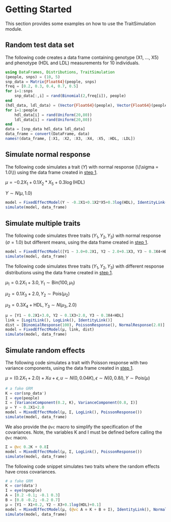 # Getting Started

This section provides some examples on how to use the
TraitSimulation module.

## <a name="first_step">Random test data set</a> 

The following code creates a data frame containing genotype
(X1, ..., X5) and phenotype (HDL and LDL) measurements for 10 individuals.

```julia
using DataFrames, Distributions, TraitSimulation
(people, snps) = (10, 5)
snp_data = Matrix{Float64}(people, snps)
freq = [0.2, 0.3, 0.4, 0.7, 0.5]
for i=1:snps
    snp_data[:,i] = rand(Binomial(2,freq[i]), people)
end
(hdl_data, ldl_data) = (Vector{Float64}(people), Vector{Float64}(people))
for i=1:people
    hdl_data[i] = rand(Uniform(20,80))
    ldl_data[i] = rand(Uniform(20,80))
end
data = [snp_data hdl_data ldl_data]
data_frame = convert(DataFrame, data)
names!(data_frame, [:X1, :X2, :X3, :X4, :X5, :HDL, :LDL])
```
## Simulate normal response

The following code simulates a trait ($Y$) with normal response
(\\(\sigma = 1.0\\)) using the data frame created in [step 1](#first_step).

$\mu = -0.2X_1 + 0.1X_2 * X_5 + 0.3\log(\text{HDL})$

$Y \sim N(\mu, 1.0)$

```julia
model = FixedEffectModel(Y ~ -0.2X1+0.1X2*X5+0.3log(HDL), IdentityLink(), NormalResponse(1.0))
simulate(model, data_frame)
```

## Simulate multiple traits

The following code simulates three traits ($Y_1, Y_2, Y_3$) with
normal response ($\sigma = 1.0$) but different means, using the data
frame created in [step 1](#first_step).

```julia
model = FixedEffectModel([Y1 ~ 3.0+0.2X1, Y2 ~ 2.0+0.1X3, Y3 ~ 0.3X4+HDL], IdentityLink(), NormalResponse(1.0))
simulate(model, data_frame)
```

The following code simulates three traits ($Y_1, Y_2, Y_3$) with different
response distributions using the data frame created in [step 1](#first_step).

$\mu_1 = 0.2X_1 + 3.0, Y_1 \sim \text{Bin}(100, \mu_1)$

$\mu_2 = 0.1X_3 + 2.0, Y_2 \sim \text{Pois}(\mu_2)$

$\mu_3 = 0.3X_4 + \text{HDL}, Y_3 \sim N(\mu_3, 2.0)$

```julia
μ = [Y1 ~ 0.2X1+3.0, Y2 ~ 0.1X3+2.0, Y3 ~ 0.3X4+HDL]
link = [LogitLink(), LogLink(), IdentityLink()]
dist = [BinomialResponse(100), PoissonResponse(), NormalResponse(2.0)]
model = FixedEffectModel(μ, link, dist)
simulate(model, data_frame)
```
## Simulate random effects

The following code simulates a trait with Poisson response with
two variance components, using the data frame created in [step 1](#first_step).

$\mu = (0.2X_1 + 2.0) + X u + \epsilon, u \sim N(0, 0.04K), \epsilon \sim N(0, 0.8I), Y \sim \text{Pois}(\mu)$

```julia
# a fake GRM
K = cor(snp_data')
I = eye(people)
Σ = [VarianceComponent(0.2, K), VarianceComponent(0.8, I)]
μ = Y ~ 0.2X1+2.0
model = MixedEffectModel(μ, Σ, LogLink(), PoissonResponse())
simulate(model, data_frame)
```

We also provide the ```@vc``` macro to simplify the specification of the covariances.
Note, the variables K and I must be defined before calling the ```@vc``` macro.

```julia
Σ = @vc 0.2K + 0.8I
model = MixedEffectModel(μ, Σ, LogLink(), PoissonResponse())
simulate(model, data_frame)
```

The following code snippet simulates two traits where the random effects have cross covariances.

```julia
# a fake GRM
K = cor(data')
I = eye(npeople)
A = [0.2 -0.1; -0.1 0.3]
B = [0.8 -0.2; -0.2 0.7]
μ = [Y1 ~ X1+0.2, Y2 ~ X3+0.1log(HDL)+0.1]
model = MixedEffectModel(μ, (@vc A ⊗ K + B ⊗ I), IdentityLink(), NormalResponse(1.0))
simulate(model, data_frame)
```
